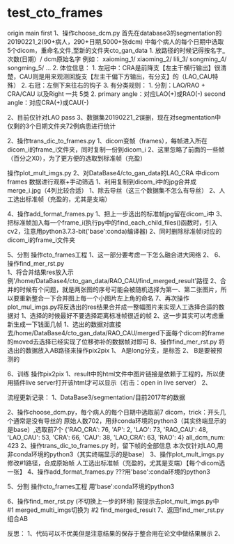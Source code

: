 # test_cto_frames
origin
main first
1、操作choose_dcm.py
    首先在database3的segmentation的20190221_2(90+病人，290+日期,5000+张dcm)
    中每个病人的每个日期中选取5个dicom，重命名文件,至新的文件夹cto_gan_data
        1. 放路径的时候记得按名字_次数(日期）/ dcm原始名字 例如： xaioming_1/ xiaoming_2/ lili_3/ songming_4/ songming_5/ ...
        2. 体位信息：
            1. 左冠中：CRA是前降支【左主干横行输出】很清楚，CAU则是用来观测回旋支【左主干偏下方输出，有分支】的（LAO_CAU特殊）
            2. 右冠：左侧下来往右的钩子
            3. 有分类规则：
                1. 分割：LAO/RAO + CRA/CAU 以及Right 一共 5类
                2. primary angle：对应LAO(+)或RAO(-)
                    second angle：对应CRA(+)或CAU(-)

2、目前仅针对LAO pass 
3、数据集20190221_2误删，现在对segmentation中仅剩的3个日期文件夹72例病患进行统计

2、操作trans_dic_to_frames.py
   1、dicom变帧（frames），每帧进入所在dicom_i的frame_i文件夹，同时复制一份到dicom_i
   2、这里忽略了前面的一些帧（百分之X0），为了更方便的选取到标准帧（充盈）

操作plot_mult_imgs.py
2、对DataBase4/cto_gan_data的LAO_CRA 中dicom frames 数据进行观察+手动筛选
    1、利用复制到dicom_i中的jpg合并成merge_i.jpg（4列比较合适）
    1、除去导丝（这三个数据集不怎么有导丝）
    2、人工选出标准帧（充盈的，尤其是支端）

4、操作add_format_frames.py
    1、把上一步选出的标准帧jpg留在dicom_i中
    3、把标准帧加入每一个frame_i(执行py中的find_each_child_files()函数时，引入cv2，注意用python3.7.3-bit('base':conda)编译器)
    2、同时删除标准帧i对应的dicom_i的frame_i文件夹


5、分割 操作cto_frames工程
    1、这一部分要考虑一下怎么融合进大网络
    2、
6、操作find_mer_rst.py  
    1、将合并结果res放入示例'/home/DataBase4/cto_gan_data/RAO_CAU/find_merged_result'路径
    2、合并的时候有个问题，就是两张图的序号可能会被随机选择为第一、第二张图片，所以要重新整合一下合并图上每一个小图片左上角的命名
7、再次操作plot_mul_imgs.py将反选出的res结果合并成一整幅图片来实现人工选择合适的数据对
    1、选择的时候最好不要选择距离标准帧很近的帧
    2、这一步其实可以考虑重新生成一下钱面几帧
    1、选出的数据对直接去/home/DataBase4/cto_gan_data/RAO_CAU/merged下面每个dicom的frame的moved去选择已经实现了位移弥补的数据帧对即可
8、操作find_mer_rst.py 将选出的数据放入AB路径来操作pix2pix
    1、 A是long分支，是标签
    2、 B是要被预测的

6、训练 操作pix2pix
    1、result中的html文件中图片链接是依赖于工程的，所以使用插件live server打开该html才可以显示（右击：open in live server）
    2、

流程更新记录：
1、DataBase3/segmentation/目前2017年的数据

2、操作choose_dcm.py，每个病人的每个日期中选取前7 dicom，trick：开头几个通常是没有导丝的
    原始人数702，用非conda环境的python3（其实终端显示的是base）,选取前7个
    {'RAO_CRA': 76, 'AP': 2, 'LAO': 73, 'RAO_CAU': 48, 'LAO_CAU': 53, 'CRA': 66, 'CAU': 38, 'LAO_CRA': 63, 'RAO': 4}
    all_dcm_num: 423
2、操作trans_dic_to_frames.py 时，留下帧的全部信息
    本次仅针对LAO,用非conda环境的python3（其实终端显示的是base）
3、操作plot_mult_imgs.py
    修改#1路径，合成原始帧
    人工选出标准帧（充盈的，尤其是支端）【每个dicom选一张】
4、操作add_format_frames.py
    ???用'base':conda环境的python3

5、分割 操作cto_frames工程
    用'base':conda环境的python3


6、操作find_mer_rst.py (不切换上一步的环境)
    按提示去plot_mult_imgs.py中 #1 merged_multi_imgs切换为 #2 find_merged_result
7、返回find_mer_rst.py 
    组合AB




反思：
1、代码可以不优美但是注意结果的保存于整合用在论文中做结果展示
2、